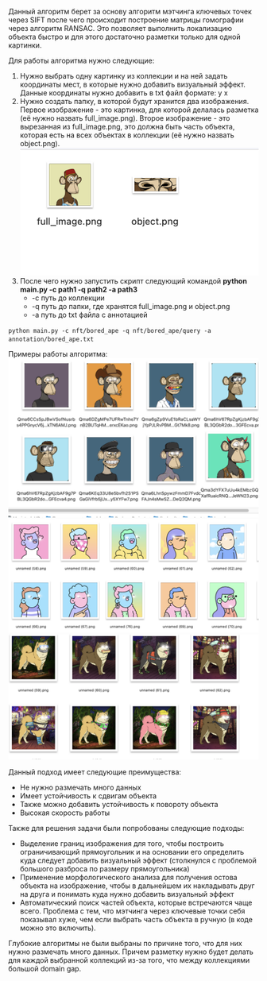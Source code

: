 Данный алгоритм берет за основу алгоритм мэтчинга ключевых точек через SIFT после чего происходит
построение матрицы гомографии через алгоритм RANSAC. Это позволяет выполнить локализацию объекта быстро
и для этого достаточно разметки только для одной картинки.

Для работы алгоритма нужно следующие:
1. Нужно выбрать одну картинку из коллекции и на ней задать координаты мест,
в которые нужно добавить визуальный эффект. Данные координаты нужно добавить в txt файл
формате: y x
2. Нужно создать папку, в которой будут хранится два изображения. Первое изображение - это картинка,
для которой делалась разметка (её нужно назвать full_image.png). Второе изображение - это вырезанная из full_image.png,
это должна быть часть объекта, которая есть на всех объектах в коллекции (её нужно назвать object.png). 
![](for_readme/1.png)
3. После чего нужно запустить скрипт следующий командой **python main.py -c path1 -q path2 -a path3**
   * -c путь до коллекции
   * -q путь до папки, где хранятся full_image.png и object.png
   * -a путь до txt файла с аннотацией

`python main.py -c nft/bored_ape -q nft/bored_ape/query -a annotation/bored_ape.txt`

Примеры работы алгоритма:
![](for_readme/2.png)
![](for_readme/3.png)
![](for_readme/4.png)

Данный подход имеет следующие преимущества:
* Не нужно размечать много данных
* Имеет устойчивость к сдвигам объекта
* Также можно добавить устойчивость к повороту объекта
* Высокая скорость работы

Также для решения задачи были попробованы следующие подходы:
* Выделение границ изображения для того, чтобы построить ограничивающий прямоугольник и на основании его определить куда
следует добавить визуальный эффект (столкнулся с проблемой большого разброса по размеру прямоугольника)
* Применение морфологического анализа для получения остова объекта на изображение, чтобы в дальнейшем их
накладывать друг на друга и понимать куда нужно добавить визуальный эффект
* Автоматический поиск частей объекта, которые встречаются чаще всего. Проблема с тем, что мэтчинга через ключевые точки
себя показывал хуже, чем если выбрать часть объекта в ручную (в коде можно это включить).

Глубокие алгоритмы не были выбраны по причине того, что для них нужно размечать много данных. Причем разметку нужно будет делать
для каждой выбранной коллекций из-за того, что между коллекциями большой domain gap. 



